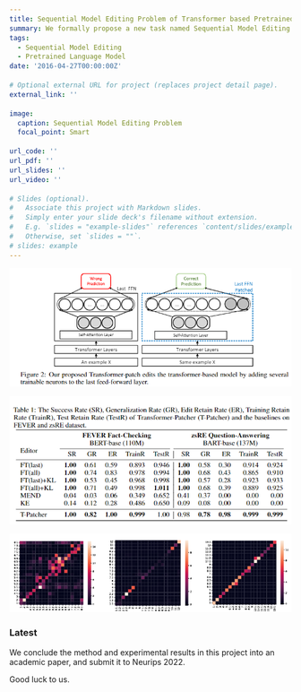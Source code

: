```yaml
---
title: Sequential Model Editing Problem of Transformer based Pretrained Language Model
summary: We formally propose a new task named Sequential Model Editing Problem and propose a possible solution named T-Patcher
tags:
  - Sequential Model Editing
  - Pretrained Language Model
date: '2016-04-27T00:00:00Z'

# Optional external URL for project (replaces project detail page).
external_link: ''

image:
  caption: Sequential Model Editing Problem
  focal_point: Smart

url_code: ''
url_pdf: ''
url_slides: ''
url_video: ''

# Slides (optional).
#   Associate this project with Markdown slides.
#   Simply enter your slide deck's filename without extension.
#   E.g. `slides = "example-slides"` references `content/slides/example-slides.md`.
#   Otherwise, set `slides = ""`.
# slides: example
---
```



![Model Framework](model.png)


![Experimental Results](result.png)

![Experimental Results](heat.png)

### Latest

We conclude the method and experimental results in this project into an academic paper, and submit it to Neurips 2022.

Good luck to us.

